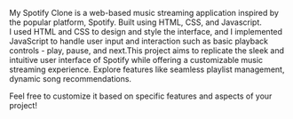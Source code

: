 My Spotify Clone is a web-based music streaming application inspired by the popular platform, Spotify. Built using HTML, CSS, and Javascript.                                                
I used HTML and CSS to design and style the interface, and I implemented JavaScript to handle user input and interaction such as basic playback controls - play, pause, and next.This project aims to replicate the sleek and intuitive user interface of Spotify while offering a customizable music streaming experience. Explore features like seamless playlist management, dynamic song recommendations.

Feel free to customize it based on specific features and aspects of your project!
